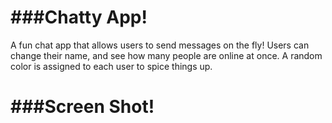 ###Chatty App!
=====================
A fun chat app that allows users to send messages on the fly! Users can change their name, and see how many people are online at once. A random color is assigned to each user to spice things up. 

###Screen Shot!
=====================


